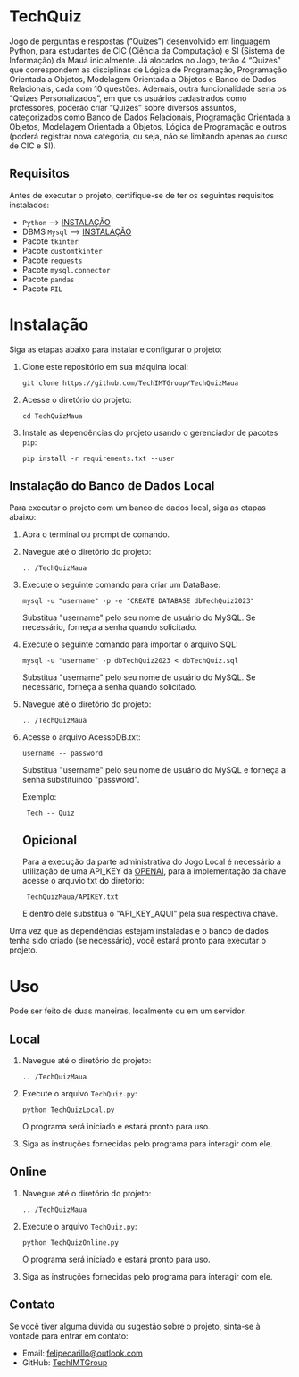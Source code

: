 # TechQuiz
Jogo de perguntas e respostas (“Quizes”) desenvolvido em linguagem Python, para estudantes de CIC (Ciência da Computação) e SI (Sistema de Informação) da Mauá inicialmente.
Já alocados no Jogo, terão 4 “Quizes” que correspondem as disciplinas de Lógica de Programação, Programação Orientada a Objetos, Modelagem Orientada a Objetos e Banco de Dados Relacionais, cada com 10 questões.
Ademais, outra funcionalidade seria os “Quizes Personalizados”, em que os usuários cadastrados como professores, poderão criar “Quizes” sobre diversos assuntos, categorizados como Banco de Dados Relacionais, Programação Orientada a Objetos, Modelagem Orientada a Objetos, Lógica de Programação e outros (poderá registrar nova categoria, ou seja, não se limitando apenas ao curso de CIC e SI). 
## Requisitos
Antes de executar o projeto, certifique-se de ter os seguintes requisitos instalados:
- `Python` --> [INSTALAÇÃO](https://python.org.br/instalacao-windows/)
- DBMS `Mysql` --> [INSTALAÇÃO](https://www.alura.com.br/artigos/mysql-do-download-e-instalacao-ate-sua-primeira-tabela)
- Pacote `tkinter`
- Pacote `customtkinter`
- Pacote `requests`
- Pacote `mysql.connector`
- Pacote `pandas`
- Pacote `PIL`

# Instalação

Siga as etapas abaixo para instalar e configurar o projeto:
1. Clone este repositório em sua máquina local:
   
   ```shell
   git clone https://github.com/TechIMTGroup/TechQuizMaua
   ```
2. Acesse o diretório do projeto:
   
   ```shell
   cd TechQuizMaua
   ```
3. Instale as dependências do projeto usando o gerenciador de pacotes `pip`:
   
   ```shell
   pip install -r requirements.txt --user
   ```

## Instalação do Banco de Dados Local

Para executar o projeto com um banco de dados local, siga as etapas abaixo:

1. Abra o terminal ou prompt de comando.

2. Navegue até o diretório do projeto:

    ```shell
    .. /TechQuizMaua
    ```
3. Execute o seguinte comando para criar um DataBase:
    
    ```shell
    mysql -u "username" -p -e "CREATE DATABASE dbTechQuiz2023"
    ```
    Substitua "username" pelo seu nome de usuário do MySQL.
    Se necessário, forneça a senha quando solicitado.
5. Execute o seguinte comando para importar o arquivo SQL:

    ```shell
    mysql -u "username" -p dbTechQuiz2023 < dbTechQuiz.sql
    ```
    Substitua "username" pelo seu nome de usuário do MySQL.
    Se necessário, forneça a senha quando solicitado.

4. Navegue até o diretório do projeto:

    ```shell
    .. /TechQuizMaua
    ```
5. Acesse o arquivo AcessoDB.txt: 

    ```shell
    username -- password
    ```
   Substitua "username" pelo seu nome de usuário do MySQL e forneça a senha substituindo "password".
   
   Exemplo:
   ```shell
    Tech -- Quiz
    ```
   ## Opicional
      Para a execução da parte administrativa do Jogo Local é necessário a utilização de uma API_KEY da [OPENAI](https://platform.openai.com/account/api-keys), para a implementação da chave acesse o arquvio txt do diretorio:
      ```shell
       TechQuizMaua/APIKEY.txt
      ```
      E dentro dele substitua o "API_KEY_AQUI" pela sua respectiva chave.
 
Uma vez que as dependências estejam instaladas e o banco de dados tenha sido criado (se necessário), você estará pronto para executar o projeto.

# Uso
Pode ser feito de duas maneiras, localmente ou em um servidor.
   ## Local

   1. Navegue até o diretório do projeto:

       ```shell
       .. /TechQuizMaua
       ```
   2. Execute o arquivo `TechQuiz.py`:

      ```shell
      python TechQuizLocal.py
      ```
      O programa será iniciado e estará pronto para uso.

   3. Siga as instruções fornecidas pelo programa para interagir com ele.

   ## Online 

   1. Navegue até o diretório do projeto:

       ```shell
       .. /TechQuizMaua
       ```
   2. Execute o arquivo `TechQuiz.py`:

      ```shell
      python TechQuizOnline.py
      ```
      O programa será iniciado e estará pronto para uso.

   3. Siga as instruções fornecidas pelo programa para interagir com ele.

## Contato
  
Se você tiver alguma dúvida ou sugestão sobre o projeto, sinta-se à vontade para entrar em contato:
- Email: felipecarillo@outlook.com
- GitHub: [TechIMTGroup](https://github.com/TechIMTGroup)

